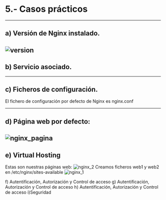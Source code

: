 # 5.- Casos prácticos
----------------------------------------------
## a) Versión de Nginx instalado.
![version](https://i.ibb.co/KGx4SXf/version-nginx.png)
------------------------------------

## b) Servicio asociado.
----------------------------------------

c) Ficheros de configuración.
-------------------------------------------

El fichero de configuración por defecto de Nginx es nginx.conf

---------------------------------------------
## d) Página web por defecto:
![nginx_pagina](https://i.ibb.co/Y8tt6Wq/pagina-web.png)
---------------------------------------------------

## e) Virtual Hosting
Estas son nuestras páginas web:
![nginx_2](https://i.ibb.co/jrRLjxF/2.png)
Creamos ficheros web1 y web2 en /etc/nginx/sites-available
![nginx_1](https://i.ibb.co/wWQCbdP/1.png)

f) Autentificación, Autorización y Control de acceso
g) Autentificación, Autorización y Control de acceso
h) Autentificación, Autorización y Control de acceso
i)Seguridad
